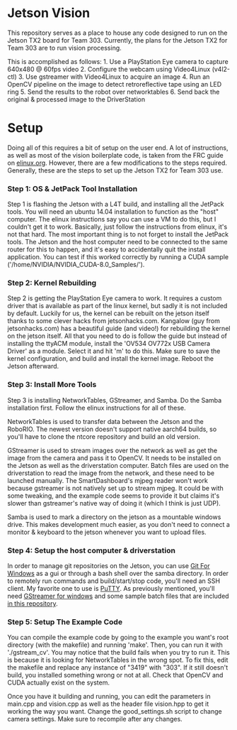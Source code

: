 # Jetson Vision #
This repository serves as a place to house any code designed to run on the Jetson TX2 board for Team 303.
Currently, the plans for the Jetson TX2 for Team 303 are to run vision processing.

This is accomplished as follows:
	1. Use a PlayStation Eye camera to capture 640x480 @ 60fps video
	2. Configure the webcam using Video4Linux (v4l2-ctl)
	3. Use gstreamer with Video4Linux to acquire an image
	4. Run an OpenCV pipeline on the image to detect retroreflective tape using an LED ring
	5. Send the results to the robot over networktables
	6. Send back the original & processed image to the DriverStation
	
# Setup #
Doing all of this requires a bit of setup on the user end. A lot of instructions, as well as most of the vision boilerplate code,
is taken from the FRC guide on [elinux.org](https://elinux.org/Jetson/FRC_Setup). However, there are a few modifications to the steps required.
Generally, these are the steps to set up the Jetson TX2 for Team 303 use.

### Step 1: OS & JetPack Tool Installation ###
Step 1 is flashing the Jetson with a L4T build, and installing all the JetPack tools. You will need an ubuntu 14.04 installation
to function as the "host" computer. The elinux instructions say you can use a VM to do this, but I couldn't get it to work.
Basically, just follow the instructions from elinux, it's not that hard. The most important thing is to not forget to install the JetPack tools.
The Jetson and the host computer need to be connected to the same router for this to happen, and it's easy to accidentally quit the install application.
You can test if this worked correctly by running a CUDA sample ('/home/NVIDIA/NVIDIA_CUDA-8.0_Samples/').

### Step 2: Kernel Rebuilding ###
Step 2 is getting the PlayStation Eye camera to work. It requires a custom driver that is available as part of the linux kernel, but sadly
it is not included by default. Luckily for us, the kernel can be rebuilt on the jetson itself thanks to some clever hacks from jetsonhacks.com.
Kangalow (guy from jetsonhacks.com) has a beautiful guide (and video!) for rebuilding the kernel on the jetson itself. All that you need to do is
follow the guide but instead of installing the ttyACM module, install the 'OV534 OV772x USB Camera Driver' as a module. Select it and hit 'm' to do this. 
Make sure to save the kernel configuration, and build and install the kernel image. Reboot the Jetson afterward.

### Step 3: Install More Tools ###
Step 3 is installing NetworkTables, GStreamer, and Samba. Do the Samba installation first. Follow the elinux instructions for all of these.

NetworkTables is used to transfer data between the Jetson and the RoboRIO. The newest version
doesn't support native aarch64 builds, so you'll have to clone the ntcore repository and build an old version. 

GStreamer is used to stream images over the network as well as get the image from the camera and pass it to OpenCV. It needs to be installed on the Jetson
as well as the driverstation computer. Batch files are used on the driverstation to read the image from the network, and these need to be launched manually.
The SmartDashboard's mjpeg reader won't work because gstreamer is not natively set up to stream mjpeg. It could be with some tweaking, and the example code seems
to provide it but claims it's slower than gstreamer's native way of doing it (which I think is just UDP).

Samba is used to mark a directory on the jetson as a mountable windows drive. This makes development much easier, as you don't need to connect a monitor & keyboard
to the jetson whenever you want to upload files.

### Step 4: Setup the host computer & driverstation ###
In order to manage git repositories on the Jetson, you can use [Git For Windows](https://git-scm.com/) as a gui or through a bash shell over the samba directory.
In order to remotely run commands and build/start/stop code, you'll need an SSH client. My favorite one to use is [PuTTY](https://www.chiark.greenend.org.uk/~sgtatham/putty/latest.html).
As previously mentioned, you'll need [GStreamer for windows](https://gstreamer.freedesktop.org/documentation/installing/on-windows.html) and some sample batch files that are included
[in this repository](https://github.com/Team303/JetsonVision/tree/master/StreamingOnly/ClientSide). 

### Step 5: Setup The Example Code ###
You can compile the example code by going to the example you want's root directory (with the makefile) and running 'make'. Then, you can run it with './gstream_cv'.
You may notice that the build fails when you try to run it. This is because it is looking for NetworkTables in the wrong spot.
To fix this, edit the makefile and replace any instance of "3419" with "303". If it still doesn't build, you installed something wrong or not at all. Check that OpenCV and CUDA
actually exist on the system. 

Once you have it building and running, you can edit the parameters in main.cpp and vision.cpp as well as the header file vision.hpp to get it working the way you want.
Change the good_settings.sh script to change camera settings. Make sure to recompile after any changes. 
